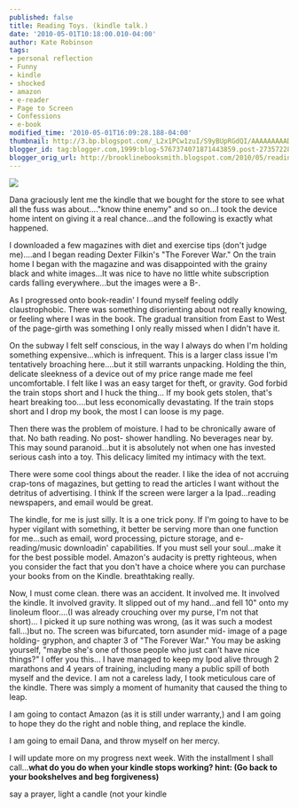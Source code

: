 ```yaml
---
published: false
title: Reading Toys. (kindle talk.)
date: '2010-05-01T10:18:00.010-04:00'
author: Kate Robinson
tags:
- personal reflection
- Funny
- kindle
- shocked
- amazon
- e-reader
- Page to Screen
- Confessions
- e-book
modified_time: '2010-05-01T16:09:28.188-04:00'
thumbnail: http://3.bp.blogspot.com/_L2x1PCw1zuI/S9yBUpRGdQI/AAAAAAAAADw/epwYaa2l7x0/s72-c/burgess-kindle.jpg
blogger_id: tag:blogger.com,1999:blog-5767374071871443859.post-273572289138579945
blogger_orig_url: http://brooklinebooksmith.blogspot.com/2010/05/reading-toys-kindle-talk.html
---
```

[![](http://3.bp.blogspot.com/_L2x1PCw1zuI/S9yBUpRGdQI/AAAAAAAAADw/epwYaa2l7x0/s320/burgess-kindle.jpg)](http://3.bp.blogspot.com/_L2x1PCw1zuI/S9yBUpRGdQI/AAAAAAAAADw/epwYaa2l7x0/s1600/burgess-kindle.jpg)

Dana graciously lent me the kindle that we bought for the store to see what all the fuss was about...."know thine enemy" and so on...I took the device home intent on giving it a real chance...and the following is exactly what happened.

I downloaded a few magazines with diet and exercise tips (don't judge me)....and I began reading Dexter Filkin's "The Forever War." On the train home I began with the magazine and was disappointed with the grainy black and white images...It was nice to have no little white subscription cards falling everywhere...but the images were a B-.

As I progressed onto book-readin' I found myself feeling oddly claustrophobic. There was something disorienting about not really knowing, or feeling where I was in the book. The gradual transition from East to West of the page-girth was something I only really missed when I didn't have it.

On the subway I felt self conscious, in the way I always do when I'm holding something expensive...which is infrequent. This is a larger class issue I'm tentatively broaching here....but it still warrants unpacking. Holding the thin, delicate sleekness of a device out of my price range made me feel uncomfortable. I felt like I was an easy target for theft, or gravity. God forbid the train stops short and I huck the thing... If my book gets stolen, that's heart breaking too....but less economically devastating. If the train stops short and I drop my book, the most I can loose is my page.

Then there was the problem of moisture. I had to be chronically aware of that. No bath reading. No post- shower handling. No beverages near by. This may sound paranoid...but it is absolutely not when one has invested serious cash into a toy. This delicacy limited my intimacy with the text.

There were some cool things about the reader. I like the idea of not accruing crap-tons of magazines, but getting to read the articles I want without the detritus of advertising. I think If the screen were larger a la Ipad...reading newspapers, and email would be great.

The kindle, for me is just silly. It is a one trick pony. If I'm going to have to be hyper vigilant with something, it better be serving more than one function for me...such as email, word processing, picture storage, and e-reading/music downloadin' capabilities. If you must sell your soul...make it for the best possible model. Amazon's audacity is pretty righteous, when you consider the fact that you don't have a choice where you can purchase your books from on the Kindle. breathtaking really.

Now, I must come clean. there was an accident. It involved me. It involved the kindle. It involved gravity. It slipped out of my hand...and fell 10" onto my linoleum floor....(I was already crouching over my purse, I'm not that short)... I picked it up sure nothing was wrong, (as it was such a modest fall...)but no. The screen was bifurcated, torn asunder mid- image of a page holding- gryphon, and chapter 3 of "The Forever War." You may be asking yourself, "maybe she's one of those people who just can't have nice things?" I offer you this... I have managed to keep my Ipod alive through 2 marathons and 4 years of training, including many a public spill of both myself and the device. I am not a careless lady, I took meticulous care of the kindle. There was simply a moment of humanity that caused the thing to leap.

I am going to contact Amazon (as it is still under warranty,) and I am going to hope they do the right and noble thing, and replace the kindle.

I am going to email Dana, and throw myself on her mercy.

I will update more on my progress next week. With the installment I shall call...**what do you do when your kindle stops working? hint: (Go back to your bookshelves and beg forgiveness)**

say a prayer, light a candle (not your kindle